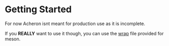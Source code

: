 # Getting Started

For now Acheron isnt meant for production use as it is incomplete.

If you **REALLY** want to use it though, you can use the [wrap](https://github.com/ox-Core/Acheron/blob/master/acheron.wrap) file provided for meson.
